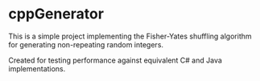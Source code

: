 # cppGenerator

This is a simple project implementing the Fisher-Yates shuffling algorithm for generating non-repeating random integers.

Created for testing performance against equivalent C# and Java implementations.
